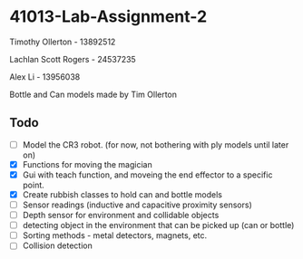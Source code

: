 # 41013-Lab-Assignment-2

Timothy Ollerton - 13892512

Lachlan Scott Rogers - 24537235

Alex Li - 13956038

Bottle and Can models made by Tim Ollerton

## Todo
- [ ] Model the CR3 robot. (for now, not bothering with ply models until later on)
- [x] Functions for moving the magician
- [x] Gui with teach function, and moveing the end effector to a specific point.
- [x] Create rubbish classes to hold can and bottle models
- [ ] Sensor readings (inductive and capacitive proximity sensors)
- [ ] Depth sensor for environment and collidable objects
- [ ] detecting object in the environment that can be picked up (can or bottle)
- [ ] Sorting methods - metal detectors, magnets, etc.
- [ ] Collision detection